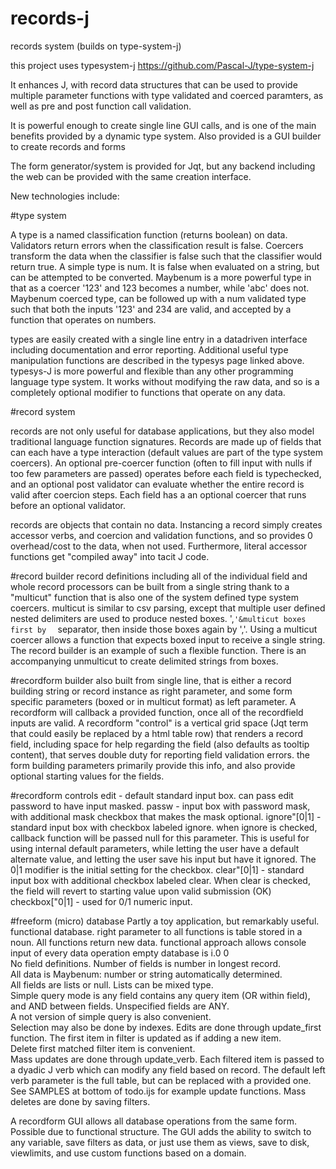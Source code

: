 # records-j
records system (builds on type-system-j)

this project uses typesystem-j https://github.com/Pascal-J/type-system-j

It enhances J, with record data structures that can be used to provide multiple parameter functions with type validated and coerced paramters, as well as pre and post function call validation.

It is powerful enough to create single line GUI calls, and is one of the main benefits provided by a dynamic type system.  Also provided is a GUI builder to create records and forms

The form generator/system is provided for Jqt, but any backend including the web can be provided with the same creation interface.

New technologies include:

#type system

A type is a named classification function (returns boolean) on data.  Validators return errors when the classification result is false.  Coercers transform the data when the classifier is false such that the classifier would return true.  A simple type is num.  It is false when evaluated on a string, but can be attempted to be converted.  Maybenum is a more powerful type in that as a coercer '123' and 123 becomes a number, while 'abc' does not.  Maybenum coerced type, can be followed up with a num validated type such that both the inputs '123' and 234 are valid, and accepted by a function that operates on numbers.

types are easily created with a single line entry in a datadriven interface including documentation and error reporting.  Additional useful type manipulation functions are described in the typesys page linked above.  typesys-J is more powerful and flexible than any other programming language type system.  It works without modifying the raw data, and so is a completely optional modifier to functions that operate on any data.

#record system

records are not only useful for database applications, but they also model traditional language function signatures.  Records are made up of fields that can each have a type interaction (default values are part of the type system coercers).  An optional pre-coercer function (often to fill input with nulls if too few parameters are passed) operates before each field is typechecked, and an optional post validator can evaluate whether the entire record is valid after coercion steps.   Each field has a an optional coercer that runs before an optional validator.

records are objects that contain no data.  Instancing a record simply creates accessor verbs, and coercion and validation functions, and so provides 0 overhead/cost to the data, when not used.  Furthermore, literal accessor functions get "compiled away" into tacit J code.

#record builder
record definitions including all of the individual field and whole record processors can be built from a single string thank to a "multicut" function that is also one of the system defined type system coercers.  multicut is similar to csv parsing, except that multiple user defined nested delimiters are used to produce nested boxes.  ',`'&multicut boxes first by  `  separator, then inside those boxes again by ','.  Using a multicut coercer allows a function that expects boxed input to receive a single string.  The record builder is an example of such a flexible function.  There is an accompanying unmulticut to create delimited strings from boxes.

#recordform builder
also built from single line, that is either a record building string or record instance as right parameter, and some form specific parameters (boxed or in multicut format) as left parameter.  A recordform will callback a provided function, once all of the recordfield inputs are valid.   A recordform "control" is a vertical grid space (Jqt term that could easily be replaced by a html table row) that renders a record field, including space for help regarding the field (also defaults as tooltip content), that serves double duty for reporting field validation errors.  the form building parameters primarily provide this info, and also provide optional starting values for the fields.

#recordform controls
edit - default standard input box.  can pass edit password to have input masked.
passw - input box with password mask, with additional mask checkbox that makes the mask optional.
ignore"[0|1] - standard input box with checkbox labeled ignore.  when ignore is checked, callback function will be passed null for this parameter.  This is useful for using internal default parameters, while letting the user have a default alternate value, and letting the user save his input but have it ignored.  The 0|1 modifier is the initial setting for the checkbox.
clear"[0|1] - standard input box with additional checkbox labeled clear.  When clear is checked, the field will revert to starting value upon valid submission (OK)
checkbox["0|1] - used for 0/1 numeric input.

#freeform (micro) database
Partly a toy application, but remarkably useful.  
functional database.  right parameter to all functions is table stored in a noun.  All functions return new data.
functional approach allows console input of every data operation
empty database is i.0 0  
No field definitions.  Number of fields is number in longest record.  
All data is Maybenum: number or string automatically determined.  
All fields are lists or null.  Lists can be mixed type.  
Simple query mode is any field contains any query item (OR within field), and AND between fields.  Unspecified fields are ANY.  
A not version of simple query is also convenient.  
Selection may also be done by indexes.
Edits are done through update_first function.  The first item in filter is updated as if adding a new item.  
Delete first matched filter item is convenient.  
Mass updates are done through update_verb.  Each filtered item is passed to a dyadic J verb which can modify any field based on record. The default left verb parameter is the full table, but can be replaced with a provided one. See SAMPLES at bottom of todo.ijs for example update functions.
Mass deletes are done by saving filters.  

A recordform GUI allows all database operations from the same form.  Possible due to functional structure.  The GUI adds the ability to switch to any variable, save filters as data, or just use them as views, save to disk, viewlimits, and use custom functions based on a domain.
